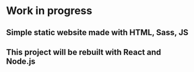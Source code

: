 # Work in progress

## Simple static website made with HTML, Sass, JS

## This project will be rebuilt with React and Node.js
